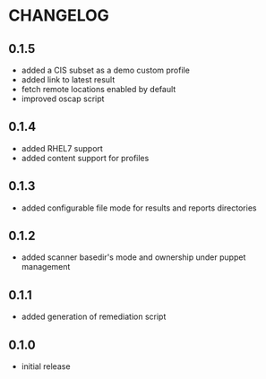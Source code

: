 # CHANGELOG

## 0.1.5

* added a CIS subset as a demo custom profile
* added link to latest result
* fetch remote locations enabled by default
* improved oscap script

## 0.1.4

* added RHEL7 support
* added content support for profiles

## 0.1.3

* added configurable file mode for results and reports directories

## 0.1.2

* added scanner basedir's mode and ownership under puppet management

## 0.1.1

* added generation of remediation script

## 0.1.0

* initial release
